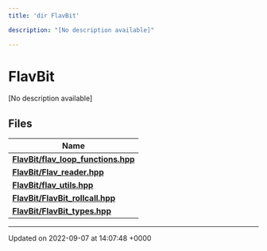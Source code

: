 ```yaml
---
title: 'dir FlavBit'

description: "[No description available]"

---
```


# FlavBit

[No description available]

## Files

| Name           |
| -------------- |
| **[FlavBit/flav_loop_functions.hpp](/documentation/code/files/flav__loop__functions_8hpp/#file-flav-loop-functionshpp)**  |
| **[FlavBit/Flav_reader.hpp](/documentation/code/files/flav__reader_8hpp/#file-flav-readerhpp)**  |
| **[FlavBit/flav_utils.hpp](/documentation/code/files/flav__utils_8hpp/#file-flav-utilshpp)**  |
| **[FlavBit/FlavBit_rollcall.hpp](/documentation/code/files/flavbit__rollcall_8hpp/#file-flavbit-rollcallhpp)**  |
| **[FlavBit/FlavBit_types.hpp](/documentation/code/files/flavbit__types_8hpp/#file-flavbit-typeshpp)**  |






-------------------------------

Updated on 2022-09-07 at 14:07:48 +0000
